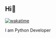 ## Hi👋

[![wakatime](https://wakatime.com/badge/user/0f11059e-e000-4609-b7ef-e4a36bfbac67.svg)](https://wakatime.com/@0f11059e-e000-4609-b7ef-e4a36bfbac67)


I am Python Developer
